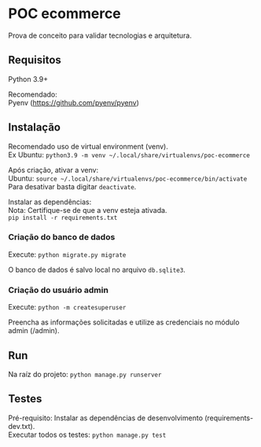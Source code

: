 # POC ecommerce
Prova de conceito para validar tecnologias e arquitetura.

## Requisitos
Python 3.9+

Recomendado:<br>
Pyenv (https://github.com/pyenv/pyenv)

## Instalação
Recomendado uso de virtual environment (venv).<br>
Ex Ubuntu: `python3.9 -m venv ~/.local/share/virtualenvs/poc-ecommerce`

Após criação, ativar a venv:<br>
Ubuntu: `source ~/.local/share/virtualenvs/poc-ecommerce/bin/activate`<br>
Para desativar basta digitar `deactivate`.

Instalar as dependências:<br>
Nota: Certifique-se de que a venv esteja ativada.<br>
`pip install -r requirements.txt`

### Criação do banco de dados
Execute: `python migrate.py migrate`

O banco de dados é salvo local no arquivo `db.sqlite3`.

### Criação do usuário admin
Execute: `python -m createsuperuser`

Preencha as informações solicitadas e utilize as credenciais no módulo admin (/admin).

## Run
Na raíz do projeto: `python manage.py runserver`

## Testes
Pré-requisito: Instalar as dependências de desenvolvimento (requirements-dev.txt).<br>
Executar todos os testes: `python manage.py test`
